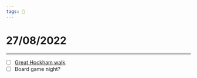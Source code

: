 ```yaml
---
tags: 📆
---
```


# 27/08/2022
---

- [ ] [Great Hockham walk](https://www.forestryengland.uk/great-hockham).
- [ ] Board game night?
